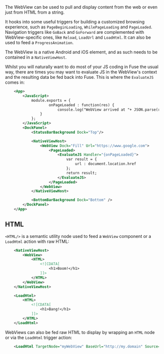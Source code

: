 The WebView can be used to pull and display content from the web or even just from HTML from a string.

It hooks into some useful triggers for building a customized browsing experience, such as `PageBeginLoading`, `WhilePageLoading` and `PageLoaded`. Navigation triggers like `GoBack` and `GoForward` are complemented with WebView-specific ones, like `Reload`, `LoadUrl` and `LoadHtml`. It can also be used to feed a `ProgressAnimation`.

The WebView is a native Android and iOS element, and as such needs to be contained in a `NativeViewHost`.

Whilst you will naturally want to do most of your JS coding in Fuse the usual way, there are times you may want to evaluate JS in the WebView's context and the resulting data be fed back into Fuse. This is where the `EvaluateJS` comes in:
```xml
	<App>
		<JavaScript>
			module.exports = {
					onPageLoaded : function(res) {
						console.log("WebView arrived at "+ JSON.parse(res.json).url);
				}
			};
		</JavaScript>
		<DockPanel>
			<StatusBarBackground Dock="Top"/>

			<NativeViewHost>
				<WebView Dock="Fill" Url="https://www.google.com">
					<PageLoaded>
						<EvaluateJS Handler="{onPageLoaded}">
							var result = {
								url : document.location.href
							};
							return result;
						</EvaluateJS>
					</PageLoaded>
				</WebView>
			</NativeViewHost>

			<BottomBarBackground Dock="Bottom" />
		</DockPanel>
	</App>
```

## HTML
`<HTML/>` is a semantic utility node used to feed a `WebView` component or a `LoadHtml` action with raw HTML:

```xml
	<NativeViewHost>
		<WebView>
			<HTML>
				<![CDATA[
					<h1>Boom!</h1>
				]]>
			</HTML>
		</WebView>
	</NativeViewHost>

	<LoadHtml>
		<HTML>
			<![CDATA[
				<h1>Bang!</h1>
			]]>
		</HTML>
	</LoadHtml>
```

WebViews can also be fed raw HTML to display by wrapping an `HTML` node or via the `LoadHtml` trigger action:
```xml
	<LoadHtml TargetNode="myWebView" BaseUrl="http://my.domain" Source="{html}"/>
```
